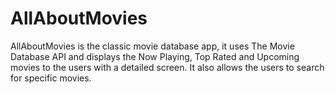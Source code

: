 # AllAboutMovies

AllAboutMovies is the classic movie database app, it uses The Movie Database API and displays the Now Playing, Top Rated and Upcoming movies to the users with a detailed screen. It also allows the users to search for specific movies.
